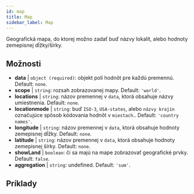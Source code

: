 ```yaml
---
id: map
title: Map
sidebar_label: Map
---
```


Geografická mapa, do ktorej možno zadať buď názvy lokalít, alebo hodnoty zemepisnej dĺžky/šírky.

## Možnosti

* __data__ | `object (required)`: objekt polí hodnôt pre každú premennú. Default: `none`.
* __scope__ | `string`: rozsah zobrazovanej mapy. Default: `'world'`.
* __locations__ | `string`: názov premennej v `data`, ktorá obsahuje názvy umiestnenia. Default: `none`.
* __locationmode__ | `string`: buď `ISO-3`, `USA-states`, alebo `názvy krajín` označujúce spôsob kódovania hodnôt v `miestach`.. Default: `'country names'`.
* __longitude__ | `string`: názov premennej v `data`, ktorá obsahuje hodnoty zemepisnej dĺžky. Default: `none`.
* __latitude__ | `string`: názov premennej v `data`, ktorá obsahuje hodnoty zemepisnej šírky. Default: `none`.
* __showLand__ | `boolean`: či sa majú na mape zobrazovať geografické prvky. Default: `false`.
* __aggregation__ | `string`: undefined. Default: `'sum'`.


## Príklady
